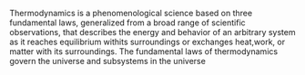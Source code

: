 Thermodynamics is a phenomenological science based on three fundamental laws, generalized from a broad range of scientific observations,
that  describes the energy and behavior of an arbitrary system as it reaches equilibrium withits surroundings or exchanges heat,work, or matter with its surroundings.
The fundamental laws of thermodynamics govern the universe and subsystems in the universe
